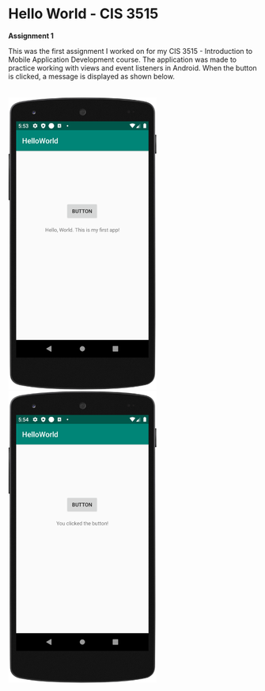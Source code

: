 # Hello World - CIS 3515

**Assignment 1**

This was the first assignment I worked on for my CIS 3515 - Introduction to Mobile Application Development course. 
The application was made to practice working with views and event listeners in Android. When the button is clicked, 
a message is displayed as shown below.
<br />
<br />
<br />
<img src = "Images/Screenshot1.png" width="300"> <img src = "Images/Screenshot2.png" width="300">
